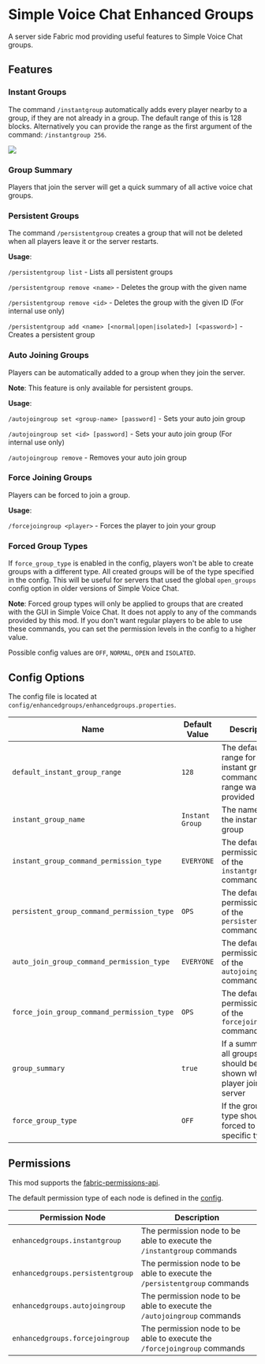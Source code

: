 # Simple Voice Chat Enhanced Groups

A server side Fabric mod providing useful features to Simple Voice Chat groups.

## Features

### Instant Groups

The command `/instantgroup`  automatically adds every player nearby to a group,
if they are not already in a group.
The default range of this is 128 blocks.
Alternatively you can provide the range as the first argument of the command: `/instantgroup 256`.

![](https://media0.giphy.com/media/dDEqQ6hIwd9NvWscGF/giphy.gif)

### Group Summary

Players that join the server will get a quick summary of all active voice chat groups.

### Persistent Groups

The command `/persistentgroup` creates a group that will not be deleted when all players leave it or the server
restarts.

**Usage**:

`/persistentgroup list` - Lists all persistent groups

`/persistentgroup remove <name>` - Deletes the group with the given name

`/persistentgroup remove <id>` - Deletes the group with the given ID (For internal use only)

`/persistentgroup add <name> [<normal|open|isolated>] [<password>]` - Creates a persistent group

### Auto Joining Groups

Players can be automatically added to a group when they join the server.

**Note**: This feature is only available for persistent groups.

**Usage**:

`/autojoingroup set <group-name> [password]` - Sets your auto join group

`/autojoingroup set <id> [password]` - Sets your auto join group (For internal use only)

`/autojoingroup remove` - Removes your auto join group

### Force Joining Groups

Players can be forced to join a group.

**Usage**:

`/forcejoingroup <player>` - Forces the player to join your group

### Forced Group Types

If `force_group_type` is enabled in the config, players won't be able to create groups with a different type.
All created groups will be of the type specified in the config.
This will be useful for servers that used the global `open_groups` config option in older versions of Simple Voice Chat.

**Note**: Forced group types will only be applied to groups that are created with the GUI in Simple Voice Chat.
It does not apply to any of the commands provided by this mod.
If you don't want regular players to be able to use these commands,
you can set the permission levels in the config to a higher value.

Possible config values are `OFF`, `NORMAL`, `OPEN` and `ISOLATED`.

## Config Options

The config file is located at `config/enhancedgroups/enhancedgroups.properties`.

| Name                                       | Default Value   | Description                                                               |
|--------------------------------------------|-----------------|---------------------------------------------------------------------------|
| `default_instant_group_range`              | `128`           | The default range for the instant group command if no range was provided  |
| `instant_group_name`                       | `Instant Group` | The name of the instant group                                             |
| `instant_group_command_permission_type`    | `EVERYONE`      | The default permission type of the `instantgroup` command                 |
| `persistent_group_command_permission_type` | `OPS`           | The default permission type of the `persistentgroup` command              |
| `auto_join_group_command_permission_type`  | `EVERYONE`      | The default permission type of the `autojoingroup` command                |
| `force_join_group_command_permission_type` | `OPS`           | The default permission type of the `forcejoingroup` command               |
| `group_summary`                            | `true`          | If a summary of all groups should be shown when a player joins the server |
| `force_group_type`                         | `OFF`           | If the group type should be forced to a specific type                     |

## Permissions

This mod supports the [fabric-permissions-api](https://github.com/lucko/fabric-permissions-api).

The default permission type of each node is defined in the [config](#config-options).

| Permission Node                  | Description                                                               |
|----------------------------------|---------------------------------------------------------------------------|
| `enhancedgroups.instantgroup`    | The permission node to be able to execute the `/instantgroup` commands    |
| `enhancedgroups.persistentgroup` | The permission node to be able to execute the `/persistentgroup` commands |
| `enhancedgroups.autojoingroup`   | The permission node to be able to execute the `/autojoingroup` commands   |
| `enhancedgroups.forcejoingroup`  | The permission node to be able to execute the `/forcejoingroup` commands  |
